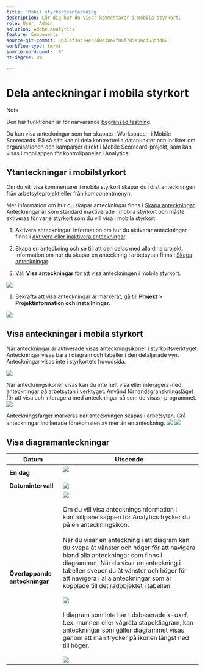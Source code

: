 ```yaml
---
title: 'Mobil styrkortsanteckning    '
description: Lär dig hur du visar kommentarer i mobila styrkort.
role: User, Admin
solution: Adobe Analytics
feature: Components
source-git-commit: 36314f34c74eb2d8e30a7f06f785a3acd53ddd02
workflow-type: tm+mt
source-wordcount: '0'
ht-degree: 0%

---
```



# Dela anteckningar i mobila styrkort

>[!NOTE]
>
>Den här funktionen är för närvarande [begränsad testning](/help/release-notes/releases.md).

Du kan visa anteckningar som har skapats i Workspace - i Mobile Scorecards. På så sätt kan ni dela kontextuella datanunkter och insikter om organisationen och kampanjer direkt i Mobile Scorecard-projekt, som kan visas i mobilappen för kontrollpaneler i Analytics.

## Ytanteckningar i mobilstyrkort

Om du vill visa kommentarer i mobila styrkort skapar du först anteckningen från arbetsyteprojekt eller från komponentmenyn.

Mer information om hur du skapar anteckningar finns i [Skapa anteckningar](create-annotations.md). Anteckningar är som standard inaktiverade i mobila styrkort och måste aktiveras för varje styrkort som du vill visa i mobila styrkort.

1. Aktivera anteckningar. Information om hur du aktiverar anteckningar finns i [Aktivera eller inaktivera anteckningar](https://experienceleague.adobe.com/docs/analytics-platform/using/cja-components/annotations/overview.html?lang=en#turn-annotations-on-or-off).

1. Skapa en anteckning och se till att den delas med alla dina projekt. Information om hur du skapar en anteckning i arbetsytan finns i [Skapa anteckningar](create-annotations.md).

1. Välj **Visa anteckningar** för att visa anteckningen i mobila styrkort.

![](assets/show-annotations.png)

1. Bekräfta att visa anteckningar är markerat, gå till **Projekt** > **Projektinformation och inställningar**.

![](assets/project-info-settings.png)

## Visa anteckningar i mobila styrkort

När anteckningar är aktiverade visas anteckningsikoner i styrkortsverktyget. Anteckningar visas bara i diagram och tabeller i den detaljerade vyn. Anteckningar visas inte i styrkortets huvudsida.

![](assets/view-annotations.png)

När anteckningsikoner visas kan du inte helt visa eller interagera med anteckningar på arbetsytan i verktyget. Använd förhandsgranskningsläget för att visa och interagera med anteckningar så som de visas i programmet. ![](assets/preview-icon.png)

Anteckningsfärger markeras när anteckningen skapas i arbetsytan. Grå anteckningar indikerade förekomsten av mer än en anteckning. ![](assets/gray-annotations1.png) ![](assets/gray-annotations2.png)

## Visa diagramanteckningar

| Datum | Utseende |
| --- | --- |
| **En dag** | ![](assets/single-day-mobile-annotations.png)<br></br> |
| **Datumintervall** | ![](assets/date-range.png) |
| **Överlappande anteckningar** | ![](assets/overlapping-annotations.png)<br></br>Om du vill visa anteckningsinformation i kontrollpanelsappen för Analytics trycker du på en anteckningsikon. <br></br>När du visar en anteckning i ett diagram kan du svepa åt vänster och höger för att navigera bland alla anteckningar som finns i diagrammet. När du visar en anteckning i tabellen sveper du åt vänster och höger för att navigera i alla anteckningar som är kopplade till det radobjektet i tabellen. <br></br>![](assets/swipe-multiple-annotations.png) <br></br>I diagram som inte har tidsbaserade *x-axel*, t.ex. munnen eller vågräta stapeldiagram, kan anteckningar som gäller diagrammet visas genom att man trycker på ikonen längst ned till höger.<br></br> ![](assets/charts-without-timebase.png) |
